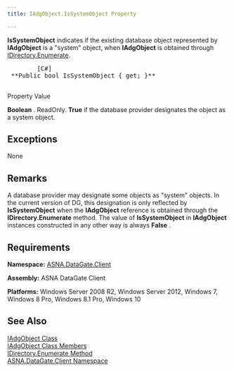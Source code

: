 ```yaml
---
title: IAdgObject.IsSystemObject Property

---
```


**IsSystemObject** indicates if the existing database object represented by **IAdgObject** is a "system" object, when **IAdgObject** is obtained through [ IDirectory.Enumerate](idirectory-class-enumerate-method.html).
<pre>        <span>[C#]</span>
 **Public bool IsSystemObject { get; }** 
      </pre>

Property Value <p> **Boolean** . ReadOnly. **True** if the database provider designates the object as a system object. 
## Exceptions

None
## Remarks

A database provider may designate some objects as "system" objects. In the current version of DG, this designation is only reflected by **IsSystemObject** when the **IAdgObject** reference is obtained through the **IDirectory.Enumerate** method. The value of **IsSystemObject** in **IAdgObject** instances constructed in any other way is always **False** .
## Requirements

**Namespace:** [ASNA.DataGate.Client](datagate-client-namespace.html) 

**Assembly:** ASNA DataGate Client

**Platforms:** Windows Server 2008 R2, Windows Server 2012, Windows 7, Windows 8 Pro, Windows 8.1 Pro, Windows 10
## See Also


[IAdgObject Class](iadg-object-class.html)
      <br />
[IAdgObject Class Members](iadg-object-members.html)
      <br />
[IDirectory.Enumerate Method](idirectory-class-enumerate-method.html)
      <br />
[ASNA.DataGate.Client Namespace](datagate-client-namespace.html)

